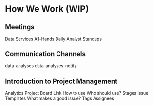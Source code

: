 # How We Work (WIP)
## Meetings
Data Services All-Hands
Daily Analyst Standups
## Communication Channels
data-analyses
data-analyses-notify
## Introduction to Project Management
Analytics Project Board
Link
How to use
Who should use?
Stages
Issue Templates
What makes a good issue?
Tags
Assignees

